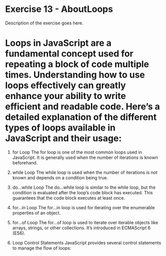 # Exercise 13 - AboutLoops

Description of the exercise goes here.
# Loops in JavaScript are a fundamental concept used for repeating a block of code multiple times. Understanding how to use loops effectively can greatly enhance your ability to write efficient and readable code. Here’s a detailed explanation of the different types of loops available in JavaScript and their usage:

1. for Loop
The for loop is one of the most common loops used in JavaScript. It is generally used when the number of iterations is known beforehand.

2. while Loop
The while loop is used when the number of iterations is not known and depends on a condition being true.

3. do...while Loop
The do...while loop is similar to the while loop, but the condition is evaluated after the loop’s code block has executed. This guarantees that the code block executes at least once.

4. for...in Loop
The for...in loop is used for iterating over the enumerable properties of an object.

5. for...of Loop
The for...of loop is used to iterate over iterable objects like arrays, strings, or other collections. It’s introduced in ECMAScript 6 (ES6).

6. Loop Control Statements
JavaScript provides several control statements to manage the flow of loops:

